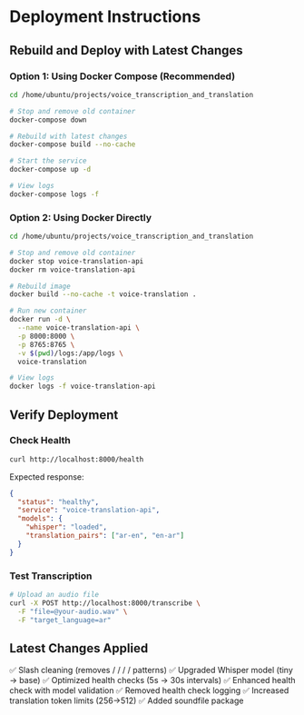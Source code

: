# Deployment Instructions

## Rebuild and Deploy with Latest Changes

### Option 1: Using Docker Compose (Recommended)

```bash
cd /home/ubuntu/projects/voice_transcription_and_translation

# Stop and remove old container
docker-compose down

# Rebuild with latest changes
docker-compose build --no-cache

# Start the service
docker-compose up -d

# View logs
docker-compose logs -f
```

### Option 2: Using Docker Directly

```bash
cd /home/ubuntu/projects/voice_transcription_and_translation

# Stop and remove old container
docker stop voice-translation-api
docker rm voice-translation-api

# Rebuild image
docker build --no-cache -t voice-translation .

# Run new container
docker run -d \
  --name voice-translation-api \
  -p 8000:8000 \
  -p 8765:8765 \
  -v $(pwd)/logs:/app/logs \
  voice-translation

# View logs
docker logs -f voice-translation-api
```

## Verify Deployment

### Check Health

```bash
curl http://localhost:8000/health
```

Expected response:

```json
{
  "status": "healthy",
  "service": "voice-translation-api",
  "models": {
    "whisper": "loaded",
    "translation_pairs": ["ar-en", "en-ar"]
  }
}
```

### Test Transcription

```bash
# Upload an audio file
curl -X POST http://localhost:8000/transcribe \
  -F "file=@your-audio.wav" \
  -F "target_language=ar"
```

## Latest Changes Applied

✅ Slash cleaning (removes / / / / patterns)
✅ Upgraded Whisper model (tiny → base)
✅ Optimized health checks (5s → 30s intervals)
✅ Enhanced health check with model validation
✅ Removed health check logging
✅ Increased translation token limits (256→512)
✅ Added soundfile package
